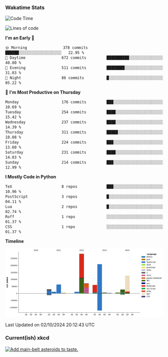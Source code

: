 ### Wakatime Stats
<!--START_SECTION:waka-->
![Code Time](http://img.shields.io/badge/Code%20Time-2%2C866%20hrs%2036%20mins-blue)

![Lines of code](https://img.shields.io/badge/From%20Hello%20World%20I%27ve%20Written-906.8%20thousand%20lines%20of%20code-blue)

**I'm an Early 🐤** 

```text
🌞 Morning                378 commits         ██████░░░░░░░░░░░░░░░░░░░   22.95 % 
🌆 Daytime                672 commits         ██████████░░░░░░░░░░░░░░░   40.80 % 
🌃 Evening                511 commits         ████████░░░░░░░░░░░░░░░░░   31.03 % 
🌙 Night                  86 commits          █░░░░░░░░░░░░░░░░░░░░░░░░   05.22 % 
```
📅 **I'm Most Productive on Thursday** 

```text
Monday                   176 commits         ███░░░░░░░░░░░░░░░░░░░░░░   10.69 % 
Tuesday                  254 commits         ████░░░░░░░░░░░░░░░░░░░░░   15.42 % 
Wednesday                237 commits         ████░░░░░░░░░░░░░░░░░░░░░   14.39 % 
Thursday                 311 commits         █████░░░░░░░░░░░░░░░░░░░░   18.88 % 
Friday                   224 commits         ███░░░░░░░░░░░░░░░░░░░░░░   13.60 % 
Saturday                 231 commits         ████░░░░░░░░░░░░░░░░░░░░░   14.03 % 
Sunday                   214 commits         ███░░░░░░░░░░░░░░░░░░░░░░   12.99 % 
```


**I Mostly Code in Python** 

```text
TeX                      8 repos             ███░░░░░░░░░░░░░░░░░░░░░░   10.96 % 
PostScript               3 repos             █░░░░░░░░░░░░░░░░░░░░░░░░   04.11 % 
Lua                      2 repos             █░░░░░░░░░░░░░░░░░░░░░░░░   02.74 % 
Roff                     1 repo              ░░░░░░░░░░░░░░░░░░░░░░░░░   01.37 % 
CSS                      1 repo              ░░░░░░░░░░░░░░░░░░░░░░░░░   01.37 % 
```



**Timeline**

![Lines of Code chart](https://raw.githubusercontent.com/joshuajeschek/joshuajeschek/main/assets/bar_graph.png)


 Last Updated on 02/10/2024 20:12:43 UTC
<!--END_SECTION:waka-->

### Current(ish) xkcd
<a id="xkcd-a" title="Add main-belt asteroids to taste." href="https://www.xkcd.com" target="_blank">
        <img align="center" id="xkcd-img" src="https://imgs.xkcd.com/comics/ingredients.png" alt="Add main-belt asteroids to taste." height=300 />
</a>
